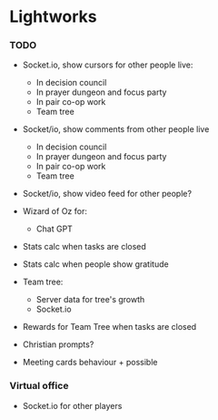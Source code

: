 # Lightworks

### TODO
- Socket.io, show cursors for other people live:
    - In decision council 
    - In prayer dungeon and focus party
    - In pair co-op work
    - Team tree
- Socket/io, show comments from other people live
    - In decision council 
    - In prayer dungeon and focus party
    - In pair co-op work
    - Team tree

- Socket/io, show video feed for other people?
- Wizard of Oz for:
    - Chat GPT

- Stats calc when tasks are closed
- Stats calc when people show gratitude

- Team tree:
    - Server data for tree's growth
    - Socket.io 

- Rewards for Team Tree when tasks are closed
- Christian prompts? 
- Meeting cards behaviour + possible 

### Virtual office

- Socket.io for other players